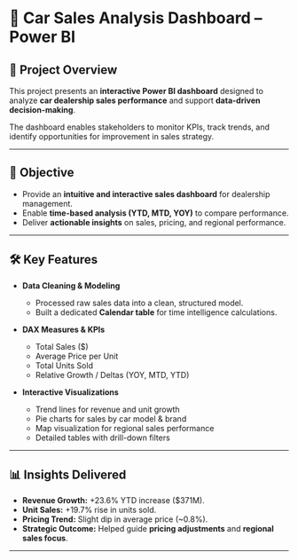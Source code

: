 # 🚗 Car Sales Analysis Dashboard – Power BI  

## 📌 Project Overview  
This project presents an **interactive Power BI dashboard** designed to analyze **car dealership sales performance** and support **data-driven decision-making**.  

The dashboard enables stakeholders to monitor KPIs, track trends, and identify opportunities for improvement in sales strategy.  

---

## 🎯 Objective  
- Provide an **intuitive and interactive sales dashboard** for dealership management.  
- Enable **time-based analysis (YTD, MTD, YOY)** to compare performance.  
- Deliver **actionable insights** on sales, pricing, and regional performance.  

---

## 🛠️ Key Features  
- **Data Cleaning & Modeling**  
  - Processed raw sales data into a clean, structured model.  
  - Built a dedicated **Calendar table** for time intelligence calculations.  

- **DAX Measures & KPIs**  
  - Total Sales ($)  
  - Average Price per Unit  
  - Total Units Sold  
  - Relative Growth / Deltas (YOY, MTD, YTD)  

- **Interactive Visualizations**  
  - Trend lines for revenue and unit growth  
  - Pie charts for sales by car model & brand  
  - Map visualization for regional sales performance  
  - Detailed tables with drill-down filters  

---

## 📊 Insights Delivered  
- **Revenue Growth:** +23.6% YTD increase ($371M).  
- **Unit Sales:** +19.7% rise in units sold.  
- **Pricing Trend:** Slight dip in average price (~0.8%).  
- **Strategic Outcome:** Helped guide **pricing adjustments** and **regional sales focus**.  

---

